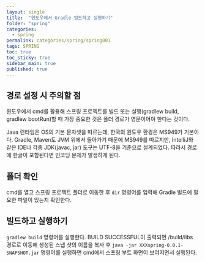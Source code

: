 ```yaml
---
layout: single
title:  "윈도우에서 Gradle 빌드하고 실행하기"
folder: "spring"
categories:
  - spring
permalink: categories/spring/spring001
tags: SPRING
toc: true
toc_sticky: true
sidebar_main: true
published: true
---
```


## 경로 설정 시 주의할 점
윈도우에서 cmd를 활용해 스프링 프로젝트를 빌드 또는 실행(gradlew build, gradlew bootRun)할 때 가장 중요한 것은 폴더 경로가 영문이어야 한다는 것이다.

Java 런타임은 OS의 기본 문자셋을 따르는데, 한국의 윈도우 환경은 MS949가 기본이다. Gradle, Maven도 JVM 위에서 돌아가기 때문에 MS949를 따르지만, IntelliJ와 같은 IDE나 각종 JDK(javac, jar) 도구는 UTF-8을 기준으로 설계되었다. 따라서 경로에 한글이 포함된다면 인코딩 문제가 발생하게 된다.

## 폴더 확인
cmd를 열고 스프링 프로젝트 폴더로 이동한 후 `dir` 명령어를 입력해 Gradle 빌드에 필요한 파일이 있는지 확인한다.

## 빌드하고 실행하기
`gradlew build` 명령어를 실행한다. BUILD SUCCESSFUL이 출력되면 /build/libs 경로로 이동해 생성된 스냅 샷의 이름을 복사 후 `java -jar XXXspring-0.0.1-SNAPSHOT.jar` 명령어를 실행하면 cmd에서 스프링 부트 화면이 보여지면서 실행된다.